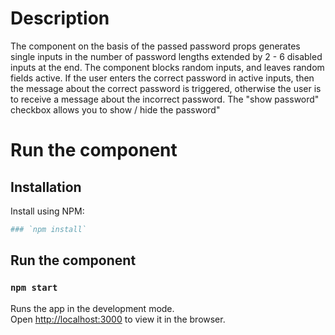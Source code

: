 # Description

The component on the basis of the passed password props generates single inputs in the number of password lengths extended by 2 - 6 disabled inputs at the end. The component blocks random inputs, and leaves random fields active. If the user enters the correct password in active inputs, then the message about the correct password is triggered, otherwise the user is to receive a message about the incorrect password. The "show password" checkbox allows you to show / hide the password"

# Run the component

## Installation

Install using NPM:

```sh
### `npm install`
```

## Run the component

### `npm start`

Runs the app in the development mode.\
Open [http://localhost:3000](http://localhost:3000) to view it in the browser.

